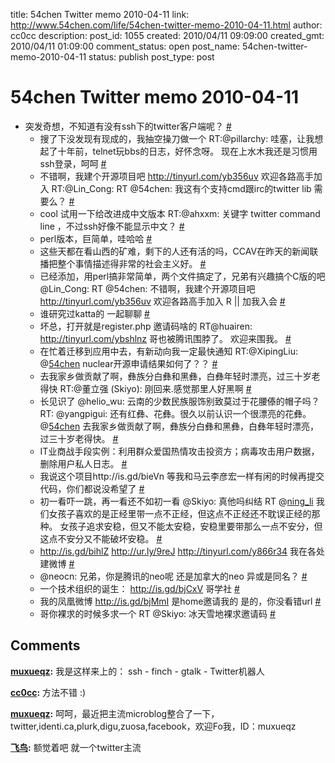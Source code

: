 title: 54chen Twitter memo 2010-04-11 
link: http://www.54chen.com/life/54chen-twitter-memo-2010-04-11.html
author: cc0cc
description: 
post_id: 1055
created: 2010/04/11 09:09:00
created_gmt: 2010/04/11 01:09:00
comment_status: open
post_name: 54chen-twitter-memo-2010-04-11
status: publish
post_type: post

# 54chen Twitter memo 2010-04-11 

* 突发奇想，不知道有没有ssh下的twitter客户端呢？ [#](http://twitter.com/54chen/statuses/11676535645)
  * 搜了下没发现有现成的，我抽空操刀做一个 RT:@pillarchy: 哇塞，让我想起了十年前，telnet玩bbs的日志，好怀念呀。 现在上水木我还是习惯用ssh登录，呵呵 [#](http://twitter.com/54chen/statuses/11679479510)
  * 不错啊，我建个开源项目吧 <http://tinyurl.com/yb356uv> 欢迎各路高手加入 RT:@Lin_Cong: RT @54chen: 我这有个支持cmd跟irc的twitter lib 需要么？ [#](http://twitter.com/54chen/statuses/11680659672)
  * cool 试用一下给改进成中文版本 RT:@ahxxm: 关键字 twitter command line ，不过ssh好像不能显示中文？ [#](http://twitter.com/54chen/statuses/11682018491)
  * perl版本，巨简单，哇哈哈 [#](http://twitter.com/54chen/statuses/11682074057)
  * 这些天都在看山西的矿难，剩下的人还有活的吗，CCAV在昨天的新闻联播把整个事情描述得非常的社会主义好。 [#](http://twitter.com/54chen/statuses/11682922996)
  * 已经添加，用perl搞非常简单，两个文件搞定了，兄弟有兴趣搞个C版的吧@Lin_Cong: RT @54chen: 不错啊，我建个开源项目吧 <http://tinyurl.com/yb356uv> 欢迎各路高手加入 R || 加我入会 [#](http://twitter.com/54chen/statuses/11683892290)
  * 谁研究过katta的 一起聊聊 [#](http://twitter.com/54chen/statuses/11684596923)
  * 坏总，打开就是register.php 邀请码啥的 RT@huairen: <http://tinyurl.com/ybshlnz> 哥也被腾讯围脖了。 欢迎来围我。 [#](http://twitter.com/54chen/statuses/11685103994)
  * 在忙着迁移到应用中去，有新动向我一定最快通知 RT:@XipingLiu: @[54chen](http://twitter.com/54chen) nuclear开源申请结果如何了？？ [#](http://twitter.com/54chen/statuses/11685157274)
  * 去我家乡做贡献了啊，彝族分白彝和黑彝，白彝年轻时漂亮，过三十岁老得快 RT:@董立强 (Skiyo): 刚回来.感觉那里人好黑啊 [#](http://twitter.com/54chen/statuses/11741836470)
  * 长见识了 @helio_wu: 云南的少数民族服饰别致莫过于花腰傣的帽子吗？ RT: @yangpigui: 还有红彝、花彝。很久以前认识一个很漂亮的花彝。@[54chen](http://twitter.com/54chen) 去我家乡做贡献了啊，彝族分白彝和黑彝，白彝年轻时漂亮，过三十岁老得快。 [#](http://twitter.com/54chen/statuses/11742543506)
  * IT业商战手段实例：利用群众爱国热情攻击投资方；病毒攻击用户数据，删除用户私人日志。 [#](http://twitter.com/54chen/statuses/11744978927)
  * 我说这个项目http://is.gd/bieVn 等我和马云李彦宏一样有闲的时候再提交代码，你们都说没希望了 [#](http://twitter.com/54chen/statuses/11745740762)
  * 初一看吓一跳，再一看还不如初一看 @Skiyo: 真他吗纠结 RT @[ning_li](http://twitter.com/ning_li) 我们女孩子喜欢的是正经里带一点不正经，但这点不正经还不耽误正经的那种。 女孩子追求安稳，但又不能太安稳，安稳里要带那么一点不安分，但这点不安分又不能破坏安稳。 [#](http://twitter.com/54chen/statuses/11746660875)
  * <http://is.gd/bihlZ> <http://ur.ly/9reJ> <http://tinyurl.com/y866r34> 我在各处建微博 [#](http://twitter.com/54chen/statuses/11746689573)
  * @neocn: 兄弟，你是腾讯的neo呢 还是加拿大的neo 异或是同名？ [#](http://twitter.com/54chen/statuses/11751115221)
  * 一个技术组织的诞生： <http://is.gd/bjCxV> 哥学社 [#](http://twitter.com/54chen/statuses/11810589241)
  * 我的凤凰微博 <http://is.gd/bjMmI> 是home邀请我的 是的，你没看错url [#](http://twitter.com/54chen/statuses/11814204816)
  * 哥你裸求的时候多求一个 RT @Skiyo: 冰天雪地裸求邀请码 [#](http://twitter.com/54chen/statuses/11861174966)

## Comments

**[muxueqz](#12236 "2010-04-13 16:57:45"):** 我是这样来上的： ssh - finch - gtalk - Twitter机器人

**[cc0cc](#12238 "2010-04-13 19:32:27"):** 方法不错 :)

**[muxueqz](#12239 "2010-04-13 21:01:26"):** 呵呵，最近把主流microblog整合了一下，twitter,identi.ca,plurk,digu,zuosa,facebook，欢迎Fo我，ID：muxueqz

**[飞鸟](#12240 "2010-04-14 10:47:15"):** 额觉着吧 就一个twitter主流


